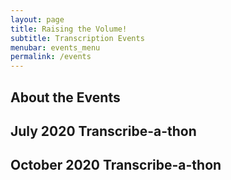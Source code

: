 ```yaml
---
layout: page
title: Raising the Volume!
subtitle: Transcription Events
menubar: events_menu
permalink: /events
---
```

## About the Events

## July 2020 Transcribe-a-thon

## October 2020 Transcribe-a-thon
